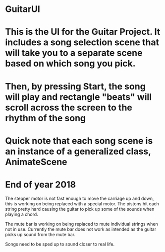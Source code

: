 # GuitarUI
# This is the UI for the Guitar Project. It includes a song selection scene that will take you to a separate scene based on which song you pick.
# Then, by pressing Start, the song will play and rectangle "beats" will scroll across the screen to the rhythm of the song
# Quick note that each song scene is an instance of a generalized class, AnimateScene

# End of year 2018
The stepper motor is not fast enough to move the carriage up and down, this is working on being replaced with a special motor. The pistons hit each string pretty hard causing the guitar to pick up some of the sounds when playing a chord.

The mute bar is working on being replaced to mute individual strings when not in use. Currently the mute bar does not work as intended as the guitar picks up sound from the mute bar.

Songs need to be sped up to sound closer to real life.
